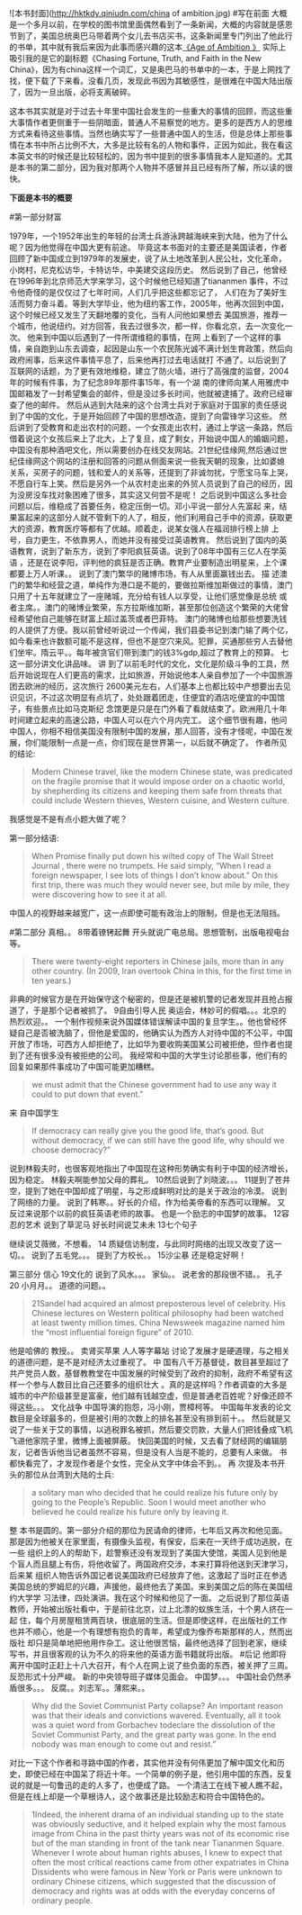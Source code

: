 

![本书封面](http://hktkdy.qiniudn.com/china of ambition.jpg)
#写在前面
大概是一个多月以前，在学校的图书馆里面偶然看到了一条新闻，大概的内容就是感恩节到了，美国总统奥巴马带着两个女儿去书店买书，这条新闻里专门列出了他此行的书单，其中就有我后来因为此事而感兴趣的这本[《Age of Ambition 》](http://book.douban.com/subject/25740186/)  实际上吸引我的是它的副标题《Chasing Fortune, Truth, and Faith in the New China》，因为有china这样一个词汇，又是奥巴马的书单中的一本，于是上网找了找，便下载了下来看。没看几页，发现此书因为其敏感性，是很难在中国大陆出版了，因为一旦出版，必将支离破碎。

这本书其实就是对于过去十年里中国社会发生的一些重大的事情的回顾，而这些重大事情作者更侧重于一些阴暗面，普通人不易察觉的地方。更多的是西方人的思维方式来看待这些事情。当然也确实写了一些普通中国人的生活，但是总体上那些事情在本书中所占比例不大，大多是比较有名的人物和事件，正因为如此，我在看这本英文书的时候还是比较轻松的，因为书中提到的很多事情我本人是知道的。尤其是本书的第二部分，因为我对那两个人物并不感冒并且已经有所了解，所以读的很快。

**下面是本书的概要**

#第一部分财富

1979年，一个1952年出生的年轻的台湾士兵游泳跨越海峡来到大陆，他为了什么呢？因为他觉得在中国大更有前途。
毕竟这本书面对的主要还是美国读者，作者回顾了新中国成立到1979年的发展史，说了从土地改革到人民公社，文化革命，小岗村，尼克松访华，卡特访华，中美建交这段历史。
然后说到了自己，他曾经在1996年到北京师范大学来学习，这个时候他已经知道了tiananmen 事件，不过令他奇怪的是仅仅过了七年时间，人们几乎把这些都忘记了， 人们在为了美好生活而努力奋斗着。等到大学毕业，他为纽约客工作，2005年，他再次回到中国，这个时候已经又发生了天翻地覆的变化，当有人问他如果想去 美国旅游，推荐一个城市，他说纽约。对方回答，我去过很多次，都一样，你看北京，去一次变化一次。
他来到中国以后遇到了一件所谓维稳的事情，在网 上看到了一个这样的事情，亲自跑到山东去调查，起因是山东一个农民陈光诚不满计划生育政策，然后向政府闹事，后来这件事情平息了，后来他再打过去电话就打 不通了。以后说到了互联网的话题，为了更有效地维稳，建立了防火墙，进行了高强度的监督，2004年的时候有件事，为了纪念89年那件事15年，有一个湖 南的律师向某人用雅虎中国邮箱发了一封希望集会的邮件，但是没过多长时间，他就被逮捕了。政府已经审查了他的邮件。
然后从逃到大陆来的这个台湾士兵对于家庭对于国家的责任感说到了中国的文化，于是开始回顾了中国的思想改造，提到了向雷锋学习这些。
然 后讲到了受教育和走出农村的问题，一个女孩走出农村，通过上学这一条路，然后借着说这个女孩后来上了北大，上了复旦，成了剩女，开始说中国人的婚姻问题， 中国没有那种酒吧文化，所以需要创办在线交友网站。21世纪佳缘网,然后通过世纪佳缘网这个网站的注册和回答的问题从侧面来说一些我天朝的现象，比如婆媳 关系，买房子的问题，钱和爱人的关系等，还提到了非诚勿扰，宁愿宝马车上哭，不愿自行车上笑。然后是另外一个从农村走出来的外贸人员说到了自己的经历，因 为没房没车找对象困难了很多，其实这又何尝不是呢！
之后说到中国这么多社会问题以后，维稳成了首要任务，稳定压倒一切。邓小平说一部分人先富起 来，结果富起来的这部分人就不管剩下的人了，相反，他们利用自己手中的资源，获取更大的资源，教育医疗等都有了优越。顺着走，说某女强人在福润排行榜上排 上号，自力更生，不依靠男人，而她并没有接受过英语教育。
然后说到了国内的英语教育，说到了新东方，说到了李阳疯狂英语。说到了08年中国有三亿人在学英语 ，还是在说李阳，评判他的疯狂是否正确。教育产业要制造出明星来，上个课都要上万人听课。。
说到了澳门繁华的赌博市场，有人从里面赢钱出去。
描 述澳门的繁华和经营之道，单纯作为港口是不能的，要做拉斯维加斯做过的事情，澳门只用了十五年就建立了一座赌城，充分给有钱人以享受，让他们感觉像是总统 或者主席。。澳门的赌博业繁荣，东方拉斯维加斯，甚至那位创造这个繁荣的大佬曾经希望他自己能够在财富上超过盖茨或者巴菲特。
澳门的赌博也给那些想要洗钱的人提供了方便。我以前曾经听说过一个传闻，我们县委书记到澳门输了两个亿，如今看来也许数额可能不是这样，但也不是空穴来风。犯罪，买通那些穷人去替他们坐牢。隋云平。。每年被贪官们带到澳门的钱3%gdp,超过了教育上的预算。
七
这一部分讲文化讲品味。
讲 到了以前毛时代的文化，文化是阶级斗争的工具，然后开始说现在人们更高的需求，比如旅游，开始说他本人亲自参加了一个中国旅游团去欧洲的经历，这次旅行 2600美元左右，人们基本上也都比较中产想要出去见识见识，不过这次明显有点坑了，处处跟着团走，住便宜的酒店吃便宜的中国馆子，有些景点比如马克斯纪 念馆更是只是在门外看了看就结束了。欧洲用几十年时间建立起来的高速公路，中国人可以在六个月内完工。
这个细节很有趣，他问中国人，你相不相信美国没有限制中国的发展，那人回答，没有才怪呢，中国在发展，你们能限制一点是一点，你们现在是世界第一，以后就不确定了。
作者所见的结论:
>Modern Chinese travel, like the modern Chinese state, was predicated on the fragile promise that it would impose order on a chaotic world, by shepherding its citizens and keeping them safe from threats that could include Western thieves, Western cuisine, and Western culture.

我感觉是不是有点小题大做了呢？


第一部分结语:
>When Promise finally put down his wilted copy of The Wall Street Journal , there were no trumpets. He said simply, “When I read a foreign newspaper, I see lots of things I don’t know about.” On this first trip, there was much they would never see, but mile by mile, they were discovering how to see it at all.


中国人的视野越来越宽广，这一点即使可能有政治上的限制，但是也无法阻挡。

#第二部分 真相。。
8带着镣铐起舞
开头就说广电总局。思想管制，出版电视电台等。
>There were twenty-eight reporters in Chinese jails, more than in any other country. (In 2009, Iran overtook China in this, for the first time in ten years.)


非典的时候官方是在开始保守这个秘密的，但是还是被机警的记者发现并且抢占报道了，于是那个记者被抓了。
9自由引导人民
奥运会，林妙可的假唱。。。北京的热烈欢迎。。
一个制作视频来说外国媒体错误解读中国的复旦学生。。他也曾经怀疑自己是否被洗脑了，但他是爱国的，他确实认为西方人对待中国的不公平，中国开放了市场，可西方人却拒绝了，比如华为要收购美国某公司被拒绝，但作者也提到了还有很多没有被拒绝的公司。
我经常和中国的大学生讨论那些事，他们有的回复如果那件事成功了中国可能更加糟糕。
>we must admit that the Chinese government had to use any way it could to put down that event.”

来 自中国学生
>If democracy can really give you the good life, that’s good. But without democracy, if we can still have the good life, why should we choose democracy?”

说到林毅夫时，也很客观地指出了中国现在这种形势确实有利于中国的经济增长，因为稳定。
林毅夫啊能参加父母的葬礼。
10然后说到了刘晓波。。。
11提到了苍井空，提到了她在中国却成了明星，与之形成鲜明对比的是关于政治的冷漠。
说到了网络的力量。
说到了韩寒。。好长的介绍，作为给美帝看的东西可以理解。
又反过来说那个以前的疯狂英语老师的故事。
也是一个励志的中国梦的故事。
12容忍的艺术
说到了草泥马
好长时间说艾未未
13七个句子

继续说艾薇微，不想看。
14
质疑信访制度，与此同时网络的出现又改变了这一切。。
说到了五毛党。。。
提到了方校长。。
15沙尘暴
还是稳定好啊！







第三部分 信心
19文化的 
说到了风水。。。
家仙。。
说老舍的那段很不错。。
孔子
20
小月月。。
道德的问题。。
>21Sandel had acquired an almost preposterous level of celebrity. His Chinese lectures on Western political philosophy had been watched at least twenty million times. China Newsweek magazine named him the “most influential foreign figure” of 2010.

他是哈佛的 教授。。
卖肾买苹果
人人等字幕站
讨论了发展才是硬道理，与之相关的道德问题，是不是对经济太过重视了。
中 国有八千万基督徒，数目甚至超过了共产党员人数，基督教教堂在中国发展的时候受到了政府的抑制，政府不希望有这样一个参与人数目比自己还要多的组织壮大 。真的是这样吗？作者调查的大多是城市的中产阶级甚至是富豪，他们越有钱越空虚，但是普通老百姓呢？好像还顾不得这些。。。
文化战争
中国导演的抱怨，冯小刚，贾樟柯等。
中国每年发表的论文数目是全球最多的，但是被引用的次数上的排名甚至没有排到前十。。
然后就是又说了一些关于艾的事情，以逃税罪名被抓，然后要交罚款，大量人们把钱叠成飞机飞进他家院子里，微博上面被屏蔽。
快回美国的时候，又去看了财经网的编辑朋友，记者告诉他当记者虽然不容易，但是没有人当是不能的，总要有人来做。
书都快看完了，才发现作者是个女性，完全从文字中体会不到。。
再 次提及本书开头的那位从台湾到大陆的士兵:
>a solitary man who decided that he could realize his future only by going to the People’s Republic. Soon I would meet another who believed he could realize his future only by leaving it.

整 本书是圆的。第一部分介绍的那位为民请命的律师，七年后又再次和他见面。那是因为他被关在家里面，有摄像头监视，有保安，后来在一天终于成功逃脱，在一些 组织上的人的帮助下，趁警察还没有发现到了美国大使馆，美国人见到他是个盲人而且腿上有伤，将他收留了。两国政府交涉，本来打算将他送到天津学习，后来某 组织人物告诉外国记者说美国政府已经放弃了他，这激起了当时正在参选美国总统的罗姆尼的兴趣，声援他，最终他去了美国。来到美国之后的陈在美国纽约大学学 习法律，四处演讲。我在这个时候和他见了一面。
之后说到了那位英语教师，开始被出版社看中，于是前往北京，过上北漂的蚁族生活，十个男人挤在一起 住，每个月房屋租赁两百块，很底层的生活。但是即使这样，在出版社的工作也并不顺心，他是一个有理想有抱负的青年，希望成为像乔布斯那样的人，然而出版社 却只是简单地把他用作杂工。这让他很苦恼，最终他选择了回到老家，继续写书，并且很客观的认为不久的将来他的英语方面书籍就将出版。
#后记
他即将离开中国时正赶上十八大召开，有个人在网上说了些负面的东西，被关押了三周。
反恐形式十分严峻。
新的中央领导班子媒体见面会。
中国梦。。。
中国社会仍然矛盾很多。。。
反腐。。刘志军。。薄熙来。。
>Why did the Soviet Communist Party collapse? An important reason was that their ideals and convictions wavered. Eventually, all it took was a quiet word from Gorbachev todeclare the dissolution of the Soviet Communist Party, and the great party was gone. In the end nobody was man enough to come out and resist.”

对比一下这个作者和寻路中国的作者，其实他并没有何伟更加了解中国文化和历史，即使已经在中国呆了将近十年。一个简单的例子是，他引用中国的东西，反复说的就是一句鲁迅的走的人多了，也便成了路。
一个清洁工在线下被人瞧不起，但是在线上却是一个草根诗人，这个故事还是比较励志和符合中国特色的。
>1Indeed, the inherent drama of an individual standing up to the state was obviously seductive, and it helped explain why the most famous image from China in the past thirty years was not of its economic rise but of the man standing in front of the tank near Tiananmen Square. Whenever I wrote about human rights abuses, I knew to expect that often the most critical reactions came from other expatriates in China
Dissidents who were famous in New York or Paris were unknown to ordinary Chinese citizens, which suggested that the discussion of democracy and rights was at odds with the everyday concerns of ordinary people.




